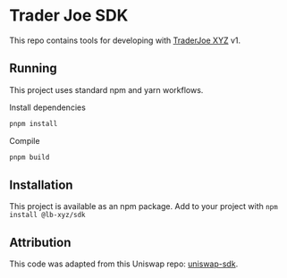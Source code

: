 # Trader Joe SDK

This repo contains tools for developing with [TraderJoe XYZ](https://www.traderjoexyz.com) v1.

## Running

This project uses standard npm and yarn workflows.

Install dependencies

```sh
pnpm install
```

Compile

```sh
pnpm build
```

## Installation

This project is available as an npm package. Add to your project with `npm install @lb-xyz/sdk`

## Attribution

This code was adapted from this Uniswap repo: [uniswap-sdk](https://github.com/Uniswap/sdk).
